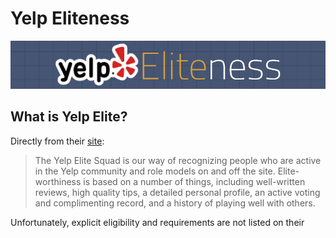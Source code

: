 # Yelp Eliteness

![Title Graphic](assets/Title2.png)
<!-- <img src="assets/Title.png" width=100%> -->

## What is Yelp Elite?

Directly from their [site](https://www.yelp-support.com/article/What-is-Yelps-Elite-Squad?l=en_US):
> The Yelp Elite Squad is our way of recognizing people who are active in the Yelp community and role models on and off the site. Elite-worthiness is based on a number of things, including well-written reviews, high quality tips, a detailed personal profile, an active voting and complimenting record, and a history of playing well with others.

Unfortunately, explicit eligibility and requirements are not listed on their 